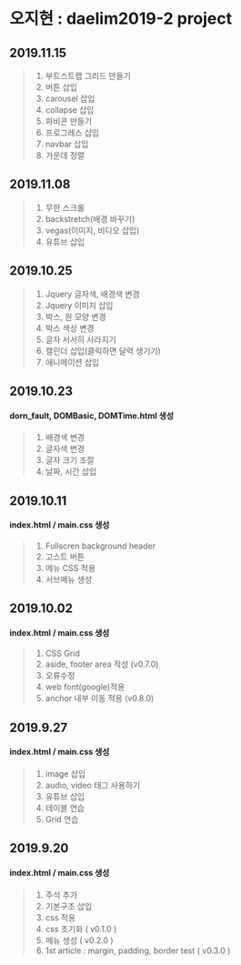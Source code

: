 # 오지현 : daelim2019-2 project
## 2019.11.15
> 1. 부트스트랩 그리드 만들기
> 2. 버튼 삽입
> 3. carousel 삽입
> 4. collapse 삽입
> 5. 파비콘 만들기
> 6. 프로그레스 삽입
> 7. navbar 삽입
> 8. 가운데 정렬
## 2019.11.08
> 1. 무한 스크롤
> 2. backstretch(배경 바꾸기)
> 3. vegas(이미지, 비디오 삽입)
> 4. 유튜브 삽입
## 2019.10.25
> 1. Jquery 글자색, 배경색 변경
> 2. Jquery 이미지 삽입
> 3. 박스, 원 모양 변경
> 4. 박스 색상 변경
> 5. 글자 서서히 사라지기
> 6. 캘린더 삽입(클릭하면 달력 생기기)
> 7. 애니메이션 삽입

## 2019.10.23
#### dorn_fault, DOMBasic, DOMTime.html 생성
> 1. 배경색 변경
> 2. 글자색 변경
> 3. 글자 크기 조절
> 4. 날짜, 시간 삽입

## 2019.10.11
#### index.html / main.css 생성
> 1. Fullscren background header
> 2. 고스트 버튼
> 3. 메뉴 CSS 적용
> 4. 서브메뉴 생성

## 2019.10.02
#### index.html / main.css 생성
> 1. CSS Grid
> 2. aside, footer area 작성 (v0.7.0)
> 3. 오류수정
> 4. web font(google)적용
> 5. anchor 내부 이동 적용 (v0.8.0)

## 2019.9.27
#### index.html / main.css 생성
> 1. image 삽입
> 2. audio, video 태그 사용하기
> 3. 유튜브 삽입
> 4. 테이블 연습
> 5. Grid 연습

## 2019.9.20 
#### index.html / main.css 생성
> 1. 주석 추가
> 2. 기본구조 삽입
> 3. css 적용
> 4. css 초기화 ( v0.1.0 )
> 5. 메뉴 생성 ( v0.2.0 )
> 6. 1st article : margin, padding, border test ( v0.3.0 )